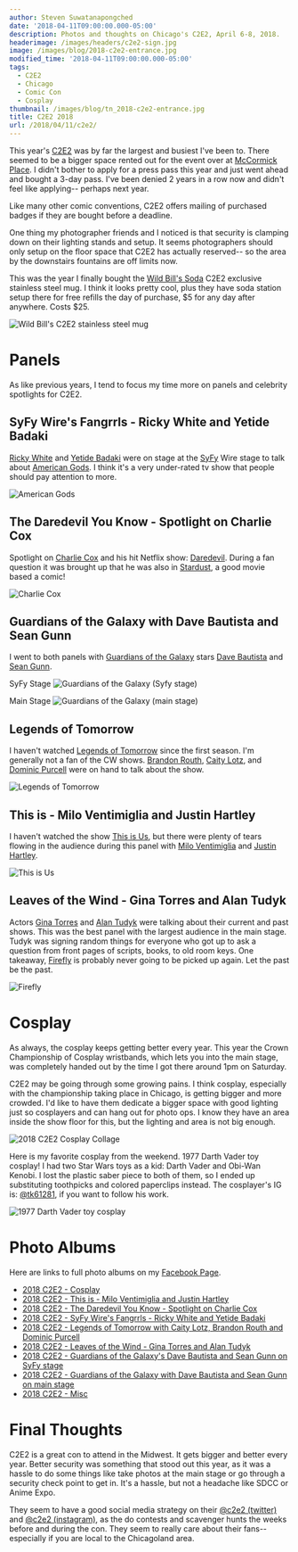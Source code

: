 ```yaml
---
author: Steven Suwatanapongched
date: '2018-04-11T09:00:00.000-05:00'
description: Photos and thoughts on Chicago's C2E2, April 6-8, 2018.
headerimage: /images/headers/c2e2-sign.jpg
image: /images/blog/2018-c2e2-entrance.jpg
modified_time: '2018-04-11T09:00:00.000-05:00'
tags:
  - C2E2
  - Chicago
  - Comic Con
  - Cosplay
thumbnail: /images/blog/tn_2018-c2e2-entrance.jpg
title: C2E2 2018
url: /2018/04/11/c2e2/
---
```



This year's [C2E2](http://www.c2e2.com) was by far the largest and busiest I've been to. There seemed to be a bigger space rented out for the event over at [McCormick Place](http://www.mccormickplace.com/). I didn't bother to apply for a press pass this year and just went ahead and bought a 3-day pass. I've been denied 2 years in a row now and didn't feel like applying-- perhaps next year.

Like many other comic conventions, C2E2 offers mailing of purchased badges if they are bought before a deadline.

One thing my photographer friends and I noticed is that security is clamping down on their lighting stands and setup. It seems photographers should only setup on the floor space that C2E2 has actually reserved-- so the area by the downstairs fountains are off limits now.

This was the year I finally bought the [Wild Bill's Soda](https://www.wildbillssoda.com/) C2E2 exclusive stainless steel mug. I think it looks pretty cool, plus they have soda station setup there for free refills the day of purchase, $5 for any day after anywhere. Costs $25.

![Wild Bill's C2E2 stainless steel mug](/images/blog/2018-c2e2-wild-bills-mug.jpg)

# Panels

As like previous years, I tend to focus my time more on panels and celebrity spotlights for C2E2.

## SyFy Wire's Fangrrls - Ricky White and Yetide Badaki

[Ricky White](https://www.imdb.com/name/nm1340638/) and [Yetide Badaki](https://www.imdb.com/name/nm1462340/) were on stage at the [SyFy](http://www.syfy.com/) Wire stage to talk about [American Gods](https://www.imdb.com/title/tt1898069/). I think it's a very under-rated tv show that people should pay attention to more.

![American Gods](/images/blog/2018-c2e2-american-gods.jpg)

## The Daredevil You Know - Spotlight on Charlie Cox

Spotlight on [Charlie Cox](https://www.imdb.com/name/nm1214435/) and his hit Netflix show: [Daredevil](https://www.imdb.com/title/tt3322312/). During a fan question it was brought up that he was also in [Stardust](https://www.imdb.com/title/tt0486655/), a good movie based a comic!

![Charlie Cox](/images/blog/2018-c2e2-charlie-cox.jpg)

## Guardians of the Galaxy with Dave Bautista and Sean Gunn

I went to both panels with [Guardians of the Galaxy](https://www.imdb.com/title/tt3896198/) stars [Dave Bautista](https://www.imdb.com/name/nm1176985/) and [Sean Gunn](https://www.imdb.com/name/nm0348231/).

SyFy Stage
![Guardians of the Galaxy (Syfy stage)](/images/blog/2018-c2e2-guardians-of-the-galaxy-syfy-stage.jpg)

Main Stage
![Guardians of the Galaxy (main stage)](/images/blog/2018-c2e2-guardians-of-the-galaxy-main-stage.jpg)



## Legends of Tomorrow

I haven't watched [Legends of Tomorrow](https://www.imdb.com/title/tt4532368/) since the first season. I'm generally not a fan of the CW shows. [Brandon Routh](https://www.imdb.com/name/nm0746125/), [Caity Lotz](https://www.imdb.com/name/nm2362068/), and [Dominic Purcell](https://www.imdb.com/name/nm0700712/) were on hand to talk about the show.

![Legends of Tomorrow](/images/blog/2018-c2e2-legends-of-tomorrow.jpg)

## This is - Milo Ventimiglia and Justin Hartley

I haven't watched the show [This is Us](https://www.imdb.com/title/tt5555260/), but there were plenty of tears flowing in the audience during this panel with [Milo Ventimiglia](https://www.imdb.com/name/nm0893257/)
 and [Justin Hartley](https://www.imdb.com/name/nm1261997/).

![This is Us](/images/blog/2018-c2e2-this-is-us.jpg)

## Leaves of the Wind - Gina Torres and Alan Tudyk

Actors [Gina Torres](https://www.imdb.com/name/nm0868659/) and [Alan Tudyk](https://www.imdb.com/name/nm0876138/) were talking about their current and past shows. This was the best panel with the largest audience in the main stage. Tudyk was signing random things for everyone who got up to ask a question from front pages of scripts, books, to old room keys. One takeaway, [Firefly](https://www.imdb.com/title/tt0303461/) is probably never going to be picked up again. Let the past be the past.

![Firefly](/images/blog/2018-c2e2-firefly.jpg)


# Cosplay

As always, the cosplay keeps getting better every year. This year the Crown Championship of Cosplay wristbands, which lets you into the main stage, was completely handed out by the time I got there around 1pm on Saturday.

C2E2 may be going through some growing pains. I think cosplay, especially with the championship taking place in Chicago, is getting bigger and more crowded. I'd like to have them dedicate a bigger space with good lighting just so cosplayers and can hang out for photo ops. I know they have an area inside the show floor for this, but the lighting and area is not big enough.

![2018 C2E2 Cosplay Collage](/images/blog/2018-c2e2-cosplay.jpg)

Here is my favorite cosplay from the weekend. 1977 Darth Vader toy cosplay! I had two Star Wars toys as a kid: Darth Vader and Obi-Wan Kenobi. I lost the plastic saber piece to both of them, so I ended up substituting toothpicks and colored paperclips instead. The cosplayer's IG is: [@tk61281](https://www.instagram.com/tk61281/), if you want to follow his work.

![1977 Darth Vader toy cosplay](/images/blog/2018-c2e2-1977-darth-vader-cosplay.jpg)

# Photo Albums

Here are links to full photo albums on my [Facebook Page](http://facebook.com/sunpechphotography).

* [2018 C2E2 - Cosplay](https://www.facebook.com/408588035872893/photos/?tab=album&album_id=1732738416791175)
* [2018 C2E2 - This is - Milo Ventimiglia and Justin Hartley](https://www.facebook.com/408588035872893/photos/?tab=album&album_id=1732736780124672)
* [2018 C2E2 - The Daredevil You Know - Spotlight on Charlie Cox](https://www.facebook.com/408588035872893/photos/?tab=album&album_id=1732735986791418)
* [2018 C2E2 - SyFy Wire's Fangrrls - Ricky White and Yetide Badaki](https://www.facebook.com/408588035872893/photos/?tab=album&album_id=1732734220124928)
* [2018 C2E2 - Legends of Tomorrow with Caity Lotz, Brandon Routh and Dominic Purcell](https://www.facebook.com/408588035872893/photos/?tab=album&album_id=1732731590125191)
* [2018 C2E2 - Leaves of the Wind - Gina Torres and Alan Tudyk](https://www.facebook.com/408588035872893/photos/?tab=album&album_id=1732725560125794)
* [2018 C2E2 - Guardians of the Galaxy's Dave Bautista and Sean Gunn on SyFy stage](https://www.facebook.com/408588035872893/photos/?tab=album&album_id=1732719556793061)
* [2018 C2E2 - Guardians of the Galaxy with Dave Bautista and Sean Gunn on main stage](https://www.facebook.com/408588035872893/photos/?tab=album&album_id=1732714690126881)
* [2018 C2E2 - Misc](https://www.facebook.com/408588035872893/photos/?tab=album&album_id=1732713086793708)

# Final Thoughts

C2E2 is a great con to attend in the Midwest. It gets bigger and better every year. Better security was something that stood out this year, as it was a hassle to do some things like take photos at the main stage or go through a security check point to get in. It's a hassle, but not a headache like SDCC or Anime Expo.

They seem to have a good social media strategy on their [@c2e2 (twitter)](https://twitter.com/c2e2) and [@c2e2 (instagram)](https://www.instagram.com/c2e2/), as the do contests and scavenger hunts the weeks before and during the con. They seem to really care about their fans-- especially if you are local to the Chicagoland area.